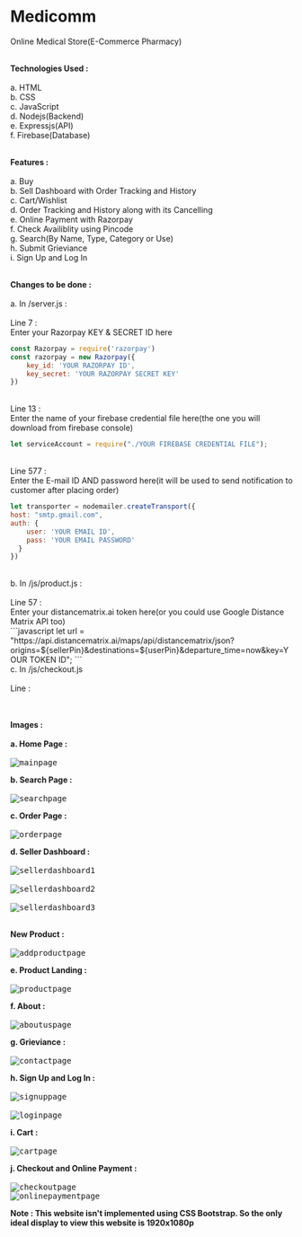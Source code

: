 # Medicomm

Online Medical Store(E-Commerce Pharmacy)
<br>
<br>

**Technologies Used :**<br><br>
a. HTML<br>
b. CSS<br>
c. JavaScript<br>
d. Nodejs(Backend)<br>
e. Expressjs(API)<br>
f. Firebase(Database)
<br>
<br>

**Features :**<br><br>
a. Buy<br>
b. Sell Dashboard with Order Tracking and History<br>
c. Cart/Wishlist<br>
d. Order Tracking and History along with its Cancelling<br>
e. Online Payment with Razorpay<br>
f. Check Availiblity using Pincode<br>
g. Search(By Name, Type, Category or Use)<br>
h. Submit Grieviance<br>
i. Sign Up and Log In
<br>
<br>

**Changes to be done :**<br><br>
a. In /server.js :<br><br>
Line 7 : <br>
Enter your Razorpay KEY & SECRET ID here<br>
```javascript
const Razorpay = require('razorpay')
const razorpay = new Razorpay({
    key_id: 'YOUR RAZORPAY ID',
    key_secret: 'YOUR RAZORPAY SECRET KEY'
})
```
<br>Line 13 : <br>
Enter the name of your firebase credential file here(the one you will download from firebase console)<br>
```javascript
let serviceAccount = require("./YOUR FIREBASE CREDENTIAL FILE");
```
<br>Line 577 : <br>
Enter the E-mail ID AND password here(it will be used to send notification to customer after placing order)<br>
```javascript
let transporter = nodemailer.createTransport({
host: "smtp.gmail.com",
auth: {
    user: 'YOUR EMAIL ID',
    pass: 'YOUR EMAIL PASSWORD'
  }
})
```
<br>
b. In /js/product.js :
<br><br>Line 57 :
<br>Enter your distancematrix.ai token here(or you could use Google Distance Matrix API too)<br>
```javascript
let url = "https://api.distancematrix.ai/maps/api/distancematrix/json?origins=${sellerPin}&destinations=${userPin}&departure_time=now&key=YOUR TOKEN ID";
```
<br>
c. In /js/checkout.js<br><br>
Line :<br>
<br>
<br>

**Images :**<br><br>
**a. Home Page :**<br><br>
<kbd>
![mainpage](https://user-images.githubusercontent.com/92728787/213473781-ada15585-fc68-41ae-bd5f-223312995798.png)
</kbd>
<br>

**b. Search Page :**<br><br>
<kbd>
![searchpage](https://user-images.githubusercontent.com/92728787/213467715-b503f450-02a0-4eb1-b5b6-4f1ac306ddc7.png)
</kbd>
<br>

**c. Order Page :**<br><br>
<kbd>
![orderpage](https://user-images.githubusercontent.com/92728787/213467821-59f9ebad-8a9a-48d0-801a-d8c452aa0e80.png)
</kbd>
<br>

**d. Seller Dashboard :**<br><br>
<kbd>
![sellerdashboard1](https://user-images.githubusercontent.com/92728787/213467967-11a91cda-6bea-4884-b094-950022ddcd1d.png)<br>
</kbd>
<br>
<kbd>
![sellerdashboard2](https://user-images.githubusercontent.com/92728787/213476767-88dd6684-f9dc-4525-b763-6879880348c5.png)<br>
</kbd>
<br>
<kbd>
![sellerdashboard3](https://user-images.githubusercontent.com/92728787/213476840-6f4a35ea-6db8-4e8a-a320-232cb7c7c84c.png)<br>
</kbd>
<br>

**New Product :**<br><br>
<kbd>
![addproductpage](https://user-images.githubusercontent.com/92728787/213468113-4951938f-006c-426f-85d3-2e176677b94c.png)
<kbd>
<br>

**e. Product Landing :**<br><br>
<kbd>
![productpage](https://user-images.githubusercontent.com/92728787/213469881-baf4121c-cb6f-492d-856f-9e20a5f990f3.png)
</kbd>
<br>

**f. About :**<br><br>
<kbd>
![aboutuspage](https://user-images.githubusercontent.com/92728787/213468179-1f6e29ff-bdee-4a61-b79c-554018e9c46c.png)
</kbd>
<br>

**g. Grieviance :**<br><br>
<kbd>
![contactpage](https://user-images.githubusercontent.com/92728787/213468314-95368d89-3ac9-4632-a500-50a236801f13.png)
</kbd>
<br>

**h. Sign Up and Log In :**<br><br>
<kbd>
![signuppage](https://user-images.githubusercontent.com/92728787/213468410-cd43e13e-d895-480b-b636-61038c33af55.png)<br>
</kbd>
<br>
<kbd>
![loginpage](https://user-images.githubusercontent.com/92728787/213468445-773e4e71-6704-41bc-a293-21b15500842f.png)
</kbd>
<br>

**i. Cart :**<br><br>
<kbd>
![cartpage](https://user-images.githubusercontent.com/92728787/213468519-40219b6e-7ac5-4b27-9bea-ba6790260120.png)
</kbd>
<br>

**j. Checkout and Online Payment :**<br><br>
<kbd>
![checkoutpage](https://user-images.githubusercontent.com/92728787/213468614-a5636c99-cc80-4910-91ef-47ffe4177138.png)<br>
![onlinepaymentpage](https://user-images.githubusercontent.com/92728787/213468648-4b3ab7eb-65df-4699-a94e-d8ef5495e44a.png)
</kbd>
<br>

**Note : This website isn't implemented using CSS Bootstrap.
        So the only ideal display to view this website is 1920x1080p**
       

